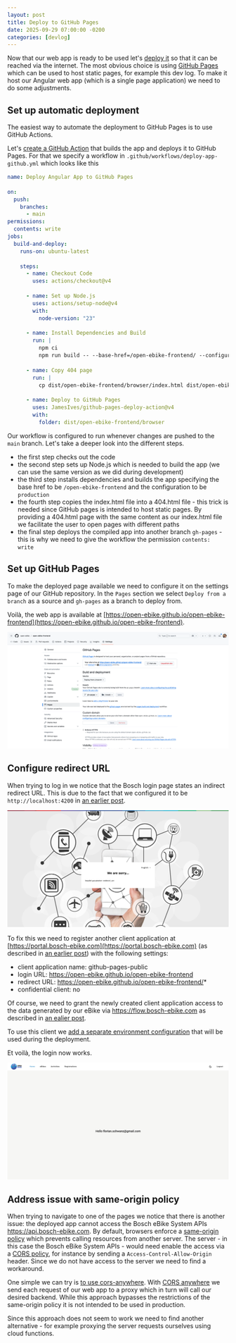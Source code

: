 ```yaml
---
layout: post
title: Deploy to GitHub Pages
date: 2025-09-29 07:00:00 -0200
categories: [devlog]
---
```


Now that our web app is ready to be used let's [deploy it](https://github.com/open-ebike/open-ebike-frontend/issues/14) so that it can be reached via the internet.
The most obvious choice is using [GitHub Pages](https://docs.github.com/en/pages) which can be used to host static pages, for example this dev log.
To make it host our Angular web app (which is a single page application) we need to do some adjustments.

## Set up automatic deployment

The easiest way to automate the deployment to GitHub Pages is to use GitHub Actions.

Let's [create a GitHub Action](https://github.com/open-ebike/open-ebike-frontend/commit/9dff5101ac5bc2a63a95fb496c415c71a4c5c298) that builds the app and deploys it to GitHub Pages. 
For that we specify a workflow in `.github/workflows/deploy-app-github.yml` which looks like this

```yaml
name: Deploy Angular App to GitHub Pages

on:
  push:
    branches:
      - main
permissions:
  contents: write
jobs:
  build-and-deploy:
    runs-on: ubuntu-latest

    steps:
      - name: Checkout Code
        uses: actions/checkout@v4

      - name: Set up Node.js
        uses: actions/setup-node@v4
        with:
          node-version: "23"

      - name: Install Dependencies and Build
        run: |
          npm ci
          npm run build -- --base-href=/open-ebike-frontend/ --configuration production

      - name: Copy 404 page
        run: |
          cp dist/open-ebike-frontend/browser/index.html dist/open-ebike-frontend/browser/404.html

      - name: Deploy to GitHub Pages
        uses: JamesIves/github-pages-deploy-action@v4
        with:
          folder: dist/open-ebike-frontend/browser
```

Our workflow is configured to run whenever changes are pushed to the `main` branch. 
Let's take a deeper look into the different steps.

* the first step checks out the code
* the second step sets up Node.js which is needed to build the app (we can use the same version as we did during development)
* the third step installs dependencies and builds the app specifying the base href to be `/open-ebike-frontend` and the configuration to be `production`
* the fourth step copies the index.html file into a 404.html file - this trick is needed since GitHub pages is intended to host static pages. By providing a 404.html page with the same content as our index.html file we facilitate the user to open pages with different paths
* the final step deploys the compiled app into another branch `gh-pages` - this is why we need to give the workflow the permission `contents: write`

## Set up GitHub Pages

To make the deployed page available we need to configure it on the settings page of our GitHub repository.
In the `Pages` section we select `Deploy from a branch` as a source and `gh-pages` as a branch to deploy from. 

Voilà, the web app is available at [https://open-ebike.github.io/open-ebike-frontend](https://open-ebike.github.io/open-ebike-frontend).

![github-pages-config.png](/assets/2025-09-29/github-pages-config.png)

## Configure redirect URL

When trying to log in we notice that the Bosch login page states an indirect redirect URL.
This is due to the fact that we configured it to be `http://localhost:4200` in [an earlier post](https://open-ebike.github.io/devlog/2025/09/12/register-for-data-access.html).

![invalid-redirect-url.png](/assets/2025-09-29/invalid-redirect-url.png)

To fix this we need to register another client application at [https://portal.bosch-ebike.com](https://portal.bosch-ebike.com) (as described in [an earlier post](https://open-ebike.github.io/devlog/2025/09/12/register-for-data-access.html)) with the following settings:

* client application name: github-pages-public
* login URL: https://open-ebike.github.io/open-ebike-frontend
* redirect URL: https://open-ebike.github.io/open-ebike-frontend/*
* confidential client: no

Of course, we need to grant the newly created client application access to the data generated by our eBike via https://flow.bosch-ebike.com as described in [an ealier post](https://open-ebike.github.io/devlog/2025/09/13/grant-access-to-data.html).

To use this client we [add a separate environment configuration](https://github.com/open-ebike/open-ebike-frontend/commit/8f7eff9f2c0271ace1034fcfeaa1ff6ef62e028b) that will be used during the deployment.

Et voilà, the login now works.

![github-pages-login.png](/assets/2025-09-29/github-pages-login.png)

## Address issue with same-origin policy

When trying to navigate to one of the pages we notice that there is another issue: the deployed app cannot access the Bosch eBike System APIs https://api.bosch-ebike.com.
By default, browsers enforce a [same-origin policy](https://developer.mozilla.org/en-US/docs/Web/Security/Same-origin_policy) which prevents calling resources from another server.
The server - in this case the Bosch eBike System APIs - would need enable the access via a [CORS policy](https://developer.mozilla.org/en-US/docs/Web/HTTP/Guides/CORS), for instance by sending a `Access-Control-Allow-Origin` header.
Since we do not have access to the server we need to find a workaround.

One simple we can try is [to use cors-anywhere](https://github.com/open-ebike/open-ebike-frontend/commit/b91ce04c2f3f376b5c2e4ed8313d7d424db2f62c).
With [CORS anywhere](https://cors-anywhere.com/) we send each request of our web app to a proxy which in turn will call our desired backend.
While this approach bypasses the restrictions of the same-origin policy it is not intended to be used in production.

Since this approach does not seem to work we need to find another alternative - for example proxying the server requests ourselves using cloud functions.

